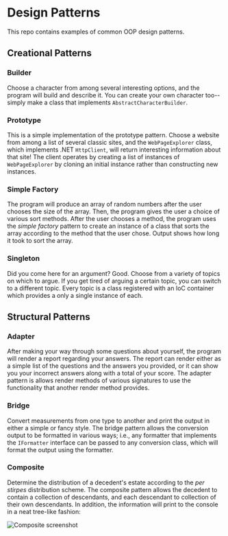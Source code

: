 # Design Patterns
This repo contains examples of common OOP design patterns.

## Creational Patterns

### Builder

Choose a character from among several interesting options, and the program will build and describe it. You can create your own character too--simply make a class that implements `AbstractCharacterBuilder`.

### Prototype

This is a simple implementation of the prototype pattern. Choose a website from among a list of several classic sites, and the `WebPageExplorer` class, which implements .NET `HttpClient`, will return interesting information about that site! The client operates by creating a list of instances of `WebPageExplorer` by cloning an initial instance rather than constructing new instances.

### Simple Factory

The program will produce an array of random numbers after the user chooses the size of the array. Then, the program gives the user a choice of various sort methods. After the user chooses a method, the program uses the *simple factory* pattern to create an instance of a class that sorts the array according to the method that the user chose. Output shows how long it took to sort the array.

### Singleton

Did you come here for an argument? Good. Choose from a variety of topics on which to argue. If you get tired of arguing a certain topic, you can switch to a different topic. Every topic is a class registered with an IoC container which provides a only a single instance of each.

## Structural Patterns

### Adapter

After making your way through some questions about yourself, the program will render a report regarding your answers. The report can render either as a simple list of the questions and the answers you provided, or it can show you your incorrect answers along with a total of your score. The adapter pattern is allows render methods of various signatures to use the functionality that another render method provides.

### Bridge

Convert measurements from one type to another and print the output in either a simple or fancy style. The bridge pattern allows the conversion output to be formatted in various ways; i.e., any formatter that implements the `IFormatter` interface can be passed to any conversion class, which will format the output using the formatter.

### Composite

Determine the distribution of a decedent's estate according to the *per stirpes* distribution scheme. The composite pattern allows the decedent to contain a collection of descendants, and each descendant to collection of their own descendants. In addition, the information will print to the console in a neat tree-like fashion:

![Composite screenshot](/../screenshots/Composite_SS_1.PNG?raw=true)
